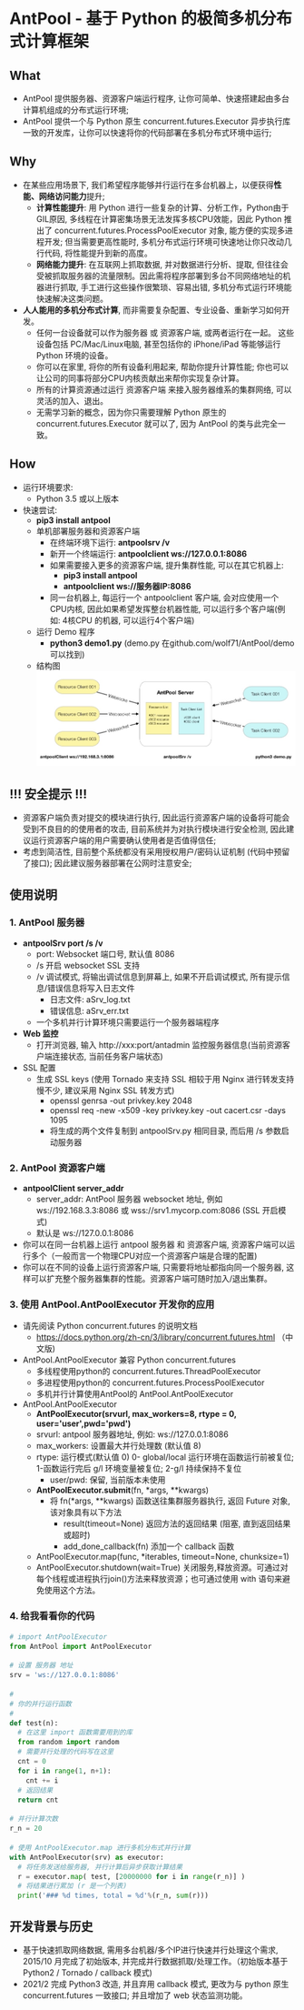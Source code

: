 # AntPool - 基于 Python 的极简多机分布式计算框架

## What
- AntPool 提供服务器、资源客户端运行程序, 让你可简单、快速搭建起由多台计算机组成的分布式运行环境;
- AntPool 提供一个与 Python 原生 concurrent.futures.Executor 异步执行库一致的开发库，让你可以快速将你的代码部署在多机分布式环境中运行;

## Why 
- 在某些应用场景下, 我们希望程序能够并行运行在多台机器上，以便获得**性能、网络访问能力**提升;
	- **计算性能提升**: 用 Python 进行一些复杂的计算、分析工作，Python由于GIL原因, 多线程在计算密集场景无法发挥多核CPU效能，因此 Python 推出了 concurrent.futures.ProcessPoolExecutor 对象, 能方便的实现多进程开发; 但当需要更高性能时, 多机分布式运行环境可快速地让你只改动几行代码, 将性能提升到新的高度。
	- **网络能力提升**: 在互联网上抓取数据, 并对数据进行分析、提取, 但往往会受被抓取服务器的流量限制。因此需将程序部署到多台不同网络地址的机器进行抓取, 手工进行这些操作很繁琐、容易出错, 多机分布式运行环境能快速解决这类问题。
- **人人能用的多机分布式计算**, 而非需要复杂配置、专业设备、重新学习如何开发。
	- 任何一台设备就可以作为服务器 或 资源客户端, 或两者运行在一起。 这些设备包括 PC/Mac/Linux电脑, 甚至包括你的 iPhone/iPad 等能够运行 Python 环境的设备。
	- 你可以在家里, 将你的所有设备利用起来, 帮助你提升计算性能; 你也可以让公司的同事将部分CPU内核贡献出来帮你实现复杂计算。
	- 所有的计算资源通过运行 资源客户端 来接入服务器维系的集群网络, 可以灵活的加入、退出。
	- 无需学习新的概念，因为你只需要理解 Python 原生的 concurrent.futures.Executor 就可以了, 因为 AntPool 的类与此完全一致。

## How
- 运行环境要求: 
	- Python 3.5 或以上版本
- 快速尝试:
	- **pip3 install antpool**
	- 单机部署服务器和资源客户端
		- 在终端环境下运行: **antpoolsrv /v**
		- 新开一个终端运行: **antpoolclient ws://127.0.0.1:8086**
		- 如果需要接入更多的资源客户端, 提升集群性能, 可以在其它机器上:
			- **pip3 install antpool**
			- **antpoolclient ws://服务器IP:8086**
		- 同一台机器上, 每运行一个 antpoolclient 客户端, 会对应使用一个CPU内核, 因此如果希望发挥整台机器性能, 可以运行多个客户端(例如: 4核CPU 的机器, 可以运行4个客户端)
	- 运行 Demo 程序
		- **python3 demo1.py**  (demo.py 在github.com/wolf71/AntPool/demo可以找到)
	- 结构图
	![AntPool Struct](antpool_s.jpg)

## !!! 安全提示 !!!
- 资源客户端负责对提交的模块进行执行, 因此运行资源客户端的设备将可能会受到不良目的的使用者的攻击, 目前系统并为对执行模块进行安全检测, 因此建议运行资源客户端的用户需要确认使用者是否值得信任;
- 考虑到简洁性, 目前整个系统都没有采用授权用户/密码认证机制 (代码中预留了接口); 因此建议服务器部署在公网时注意安全;

## 使用说明
### 1. AntPool 服务器
- **antpoolSrv port /s /v**
	- port: Websocket 端口号, 默认值 8086
	- /s 开启 websocket SSL 支持
	- /v 调试模式, 将输出调试信息到屏幕上, 如果不开启调试模式, 所有提示信息/错误信息将写入日志文件
		- 日志文件: aSrv_log.txt
		- 错误信息: aSrv_err.txt
	- 一个多机并行计算环境只需要运行一个服务器端程序
- **Web 监控**
	- 打开浏览器, 输入 http://xxx:port/antadmin  监控服务器信息(当前资源客户端连接状态, 当前任务客户端状态)
- SSL 配置
	- 生成 SSL keys (使用 Tornado 来支持 SSL 相较于用 Nginx 进行转发支持慢不少, 建议采用 Nginx SSL 转发方式)
		- openssl genrsa -out privkey.key 2048
		- openssl req -new -x509 -key privkey.key -out cacert.csr -days 1095
		- 将生成的两个文件复制到 antpoolSrv.py 相同目录, 而后用 /s 参数启动服务器

### 2. AntPool 资源客户端
- **antpoolClient server_addr**
	- server_addr: AntPool 服务器 websocket 地址, 例如 ws://192.168.3.3:8086 或 wss://srv1.mycorp.com:8086 (SSL 开启模式)
	- 默认是 ws://127.0.0.1:8086
- 你可以在同一台机器上运行 antpool 服务器 和 资源客户端, 资源客户端可以运行多个（一般而言一个物理CPU对应一个资源客户端是合理的配置)
- 你可以在不同的设备上运行资源客户端, 只需要将地址都指向同一个服务器, 这样可以扩充整个服务器集群的性能。资源客户端可随时加入/退出集群。

### 3. 使用 AntPool.AntPoolExecutor 开发你的应用
- 请先阅读 Python concurrent.futures 的说明文档
	- https://docs.python.org/zh-cn/3/library/concurrent.futures.html （中文版)
- AntPool.AntPoolExecutor 兼容 Python concurrent.futures 
	- 多线程使用python的 concurrent.futures.ThreadPoolExecutor
	- 多进程使用python的 concurrent.futures.ProcessPoolExecutor
	- 多机并行计算使用AntPool的 AntPool.AntPoolExecutor
- AntPool.AntPoolExecutor
	- **AntPoolExecutor(srvurl, max_workers=8, rtype = 0, user='user',pwd='pwd')**
  	- srvurl: antpool 服务器地址, 例如: ws://127.0.0.1:8086
    - max_workers: 设置最大并行处理数 (默认值 8)
    - rtype: 运行模式(默认值 0) 0- global/local 运行环境在函数运行前被复位; 1-函数运行完后 g/l 环境变量被复位; 2-g/l 持续保持不复位
		- user/pwd: 保留, 当前版本未使用
	- **AntPoolExecutor.submit**(fn, *args, **kwargs)
		- 将 fn(*args, **kwargs) 函数送往集群服务器执行, 返回 Future 对象, 该对象具有以下方法
			- result(timeout=None) 返回方法的返回结果 (阻塞, 直到返回结果或超时)
			- add_done_callback(fn) 添加一个 callback 函数
	- AntPoolExecutor.map(func, *iterables, timeout=None, chunksize=1)
	- AntPoolExecutor.shutdown(wait=True) 关闭服务,释放资源。可通过对每个线程或进程执行join()方法来释放资源；也可通过使用 with 语句来避免使用这个方法。

### 4. 给我看看你的代码
```python
# import AntPoolExecutor
from AntPool import AntPoolExecutor

# 设置 服务器 地址
srv = 'ws://127.0.0.1:8086'

#
# 你的并行运行函数
#
def test(n):
  # 在这里 import 函数需要用到的库
  from random import random
  # 需要并行处理的代码写在这里
  cnt = 0
  for i in range(1, n+1):
    cnt += i
  # 返回结果
  return cnt

# 并行计算次数
r_n = 20 

# 使用 AntPoolExecutor.map 进行多机分布式并行计算
with AntPoolExecutor(srv) as executor:
  # 将任务发送给服务器, 并行计算后异步获取计算结果
  r = executor.map( test, [20000000 for i in range(r_n)] )
  # 将结果进行累加 (r 是一个列表)
  print('### %d times, total = %d'%(r_n, sum(r)))
```

## 开发背景与历史
- 基于快速抓取网络数据, 需用多台机器/多个IP进行快速并行处理这个需求, 2015/10 月完成了初始版本, 并完成并行数据抓取/处理工作。（初始版本基于 Python2 / Tornado / callback 模式)
- 2021/2 完成 Python3 改造, 并且弃用 callback 模式, 更改为与 python 原生 concurrent.futures 一致接口; 并且增加了 web 状态监测功能。